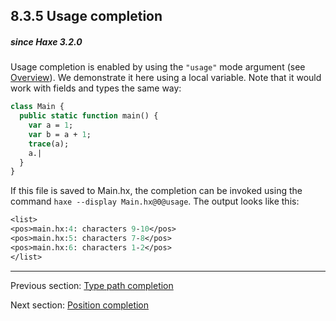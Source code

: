 ## 8.3.5 Usage completion

##### since Haxe 3.2.0

Usage completion is enabled by using the `"usage"` mode argument (see [Overview](cr-completion-overview.md)). We demonstrate it here using a local variable. Note that it would work with fields and types the same way:

```haxe
class Main {
  public static function main() {
    var a = 1;
    var b = a + 1;
    trace(a);
    a.|
  }
}
```

If this file is saved to Main.hx, the completion can be invoked using the command `haxe --display Main.hx@0@usage`. The output looks like this:

```haxe
<list>
<pos>main.hx:4: characters 9-10</pos>
<pos>main.hx:5: characters 7-8</pos>
<pos>main.hx:6: characters 1-2</pos>
</list>
```

---

Previous section: [Type path completion](cr-completion-type-path.md)

Next section: [Position completion](cr-completion-position.md)